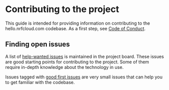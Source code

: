 # Contributing to the project

This guide is intended for providing information on contributing to the
hello.nrfcloud.com codebase. As a first step, see
[Code of Conduct](./CODE_OF_CONDUCT.md).

## Finding open issues

A list of
[help-wanted issues](https://github.com/orgs/NordicSemiconductor/projects/7/views/4)
is maintained in the project board. These issues are good starting points for
contributing to the project. Some of them require in-depth knowledge about the
technology in use.

Issues tagged with
[good first issues](https://github.com/orgs/NordicSemiconductor/projects/7/views/5)
are very small issues that can help you to get familiar with the codebase.
